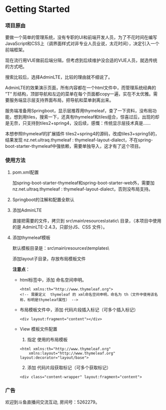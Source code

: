 # Getting Started

### 项目原由
要做一个简单的管理系统，没有专职的UI和前端开发人员，为了不花时间在编写JavaScript和CSS上（调界面样式对非专业人员业说，太花时间），决定引入一个前端框架。

现在流行用VUE做前后端分隔，但考虑到后续维护没合适的VUE人员，就选传统的方式吧。

搜索比较后，选择AdminLTE，比较的理由就不细说了。

AdminLTE的效果演示页面，所有内容都在一个html文件中，而管理系统经典的 ”T“ 形结构，顶部导航和左边的菜单在每个页面都copy一遍，实在不太优雅。需要服务端显示层支持界面布局，把导航和菜单剥离出来。

服务端准备用Springboot，显示层推荐用thymeleaf，查了一下资料，没布局功能，想到用tiles，搜索一下，还真有thymeleaf和tiles组合，惊喜过后，出现的却是无奈，只支持到tiles2+spring4，没后续，感慨：传统显示层技术真是......

本想参照thymeleaf的扩展插件 tiles2+spring4的源码，改成tiles3+spring5的，结果发现 nz.net.ultraq.thymeleaf : thymeleaf-layout-dialect，不在spring-boot-starter-thymeleaf中强依赖，需要单独导入，这才有了这个项目。

### 使用方法
1. pom.xml配置

   加spring-boot-starter-thymeleaf和spring-boot-starter-web外，需要加 nz.net.ultraq.thymeleaf : thymeleaf-layout-dialect，否则没布局支持。

2. Springboot的注解和配置全默认

3. 添加AdminLTE

   直接把需要的文件，拷贝到 src\main\resources\static\ 目录，（本项目中使用的是 AdminLTE-2.4.3，只部分JS、CSS 文件）。 

4. 添加thymeleaf模板

   默认模板目录是：src\main\resources\templates\ 

   添加layout子目录，存放布局模板文件

   **注意点**：

   - html标签中，添加 命名空间申明。

     ```
     <html xmlns:th="http://www.thymeleaf.org">
     <!-- 需要定义  thymeleaf 的 xml命名空间申明，命名为 th（文件中使用该名称，标明是thymeleaf属性） -->
     ```

   - 布局模板文件中，添加 代码片段插入标记（可多个插入标记）

     ```
     <div layout:fragment="content"></div>
     ```

   - View 模板文件配置
   
        
     01. 指定 使用的布局模板
     
        ```
      <html xmlns:th="http://www.thymeleaf.org"
        	xmlns:layout="http://www.thymeleaf.org" layout:decorator="layout/base">
        ```
        
     02. 添加 代码片段获取标记（可多个获取标记）
     
        ```
        <div class="content-wrapper" layout:fragment="content">
        ```
     
       


### 广告
欢迎到斗鱼直播间交流互动, 房间号：5262279。



